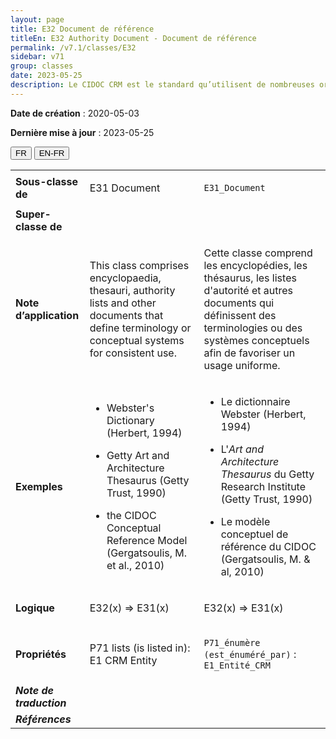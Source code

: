 ```yaml
---
layout: page
title: E32 Document de référence
titleEn: E32 Authority Document - Document de référence
permalink: /v7.1/classes/E32
sidebar: v71
group: classes
date: 2023-05-25
description: Le CIDOC CRM est le standard qu’utilisent de nombreuses organisations pour l’échange et l’intégration de jeux de données et de spécifications patrimoniales. Il est développé et maintenu à jour exclusivement en anglais par le CRM SIG, un sous-groupe du Conseil international des musées (ICOM). Ceci est une traduction officielle en français développée par la Traduction en français du CIDOC CRM, une initiative qui offre une version française à jour et accessible ouvertement et gratuitement du standard CIDOC CRM et en démocratise l'usage dans la communauté patrimoniale francophone. ------------ The CIDOC CRM is the standard used by many heritage organizations for the exchange and integration of museum collection datasets and specifications. It is developed and maintained exclusively in English by the CRM SIG, a subgroup of the International Council of Museums (ICOM). This is an official translation developed by the Traduction en français du CIDOC CRM, an initiative offering an open, up-to-date, and free French version of the CIDOC CRM standard, and democratizing its use in the francophone heritage community.
---
```


**Date de création** : 2020-05-03

**Dernière mise à jour** : 2023-05-25

<div class="lang-buttons">
 <button id="fr" class="activate">FR</button>
 <button id="en-fr">EN-FR</button>
</div>

<table>
<tbody>
<tr>
<td><strong>Sous-classe de</strong></td>
<td class="en">
<p>E31 Document</p>
</td>
<td>
<p><code class="language-plaintext highlighter-rouge">E31_Document</code></p>
</td>
</tr>
<tr>
<td><strong>Super-classe de</strong></td>
<td class="en">
</td>
<td>
</td>
</tr>
<tr>
<td><strong>Note d’application</strong></td>
<td class="en">
<p>This class comprises encyclopaedia, thesauri, authority lists and other documents that define terminology or conceptual systems for consistent use.</p>
</td>
<td>
<p>Cette classe comprend les encyclopédies, les thésaurus, les listes d'autorité et autres documents qui définissent des terminologies ou des systèmes conceptuels afin de favoriser un usage uniforme.</p>
</td>
</tr>
<tr>
<td><strong>Exemples</strong></td>
<td class="en">
<ul>
<li><p>Webster's Dictionary (Herbert, 1994)</p>
</li>
<li><p>Getty Art and Architecture Thesaurus (Getty Trust, 1990)</p>
</li>
<li><p>the CIDOC Conceptual Reference Model (Gergatsoulis, M. et al., 2010)</p>
</li>
</ul>
</td>
<td>
<ul>
<li><p>Le dictionnaire Webster (Herbert, 1994)</p>
</li>
<li><p>L'<em>Art and Architecture Thesaurus</em> du Getty Research Institute (Getty Trust, 1990)</p>
</li>
<li><p>Le  modèle conceptuel de référence du CIDOC (Gergatsoulis, M. & al, 2010)</p>
</li>
</ul>
</td>
</tr>
<tr>
<td><strong>Logique</strong></td>
<td class="en">
<p>E32(x) ⇒ E31(x)</p>
</td>
<td>
<p>E32(x) ⇒ E31(x)</p>
</td>
</tr>
<tr>
<td><strong>Propriétés</strong></td>
<td class="en">
<p>P71 lists (is listed in): E1 CRM Entity</p>
</td>
<td>
<p><code class="language-plaintext highlighter-rouge">P71_énumère (est_énuméré_par)</code> : <code class="language-plaintext highlighter-rouge">E1_Entité_CRM</code></p>
</td>
</tr>
<tr>
<td><strong><em>Note de traduction</em></strong></td>
<td colspan="2">
</td>
</tr>
<tr>
<td><strong><em>Références</em></strong></td>
<td colspan="2">
</td>
</tr>
</tbody>
</table>
